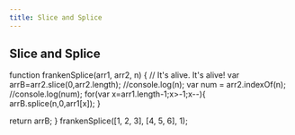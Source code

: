 ```yaml
---
title: Slice and Splice
---
```

## Slice and Splice

function frankenSplice(arr1, arr2, n) {
  // It's alive. It's alive!
  var arrB=arr2.slice(0,arr2.length);
  //console.log(n);
  var num = arr2.indexOf(n);
  //console.log(num);
  for(var x=arr1.length-1;x>-1;x--){
    arrB.splice(n,0,arr1[x]);
  }

  return arrB;
}
frankenSplice([1, 2, 3], [4, 5, 6], 1);

<!-- The article goes here, in GitHub-flavored Markdown. Feel free to add YouTube videos, images, and CodePen/JSBin embeds  -->
